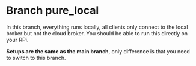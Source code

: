 # Branch pure_local

In this branch, everything runs locally, all clients only connect to the local broker but not the cloud broker. You should be able to run this directly on your RPi.

**Setups are the same as the main branch**, only difference is that you need to switch to this branch.
